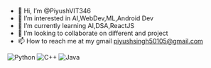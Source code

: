 - 👋 Hi, I’m @PiyushVIT346
- 👀 I’m interested in AI,WebDev,ML,Android Dev
- 🌱 I’m currently learning AI,DSA,ReactJS
- 💞️ I’m looking to collaborate on different and project 
- 📫 How to reach me at my gmail piyushsingh50105@gmail.com

![Python](https://img.shields.io/badge/Python-3776AB?style=for-the-badge&logo=python&logoColor=white)
![C++](https://img.shields.io/badge/C++-00599C?style=for-the-badge&logo=cplusplus&logoColor=white)
![Java](https://img.shields.io/badge/Java-007396?style=for-the-badge&logo=java&logoColor=white)
